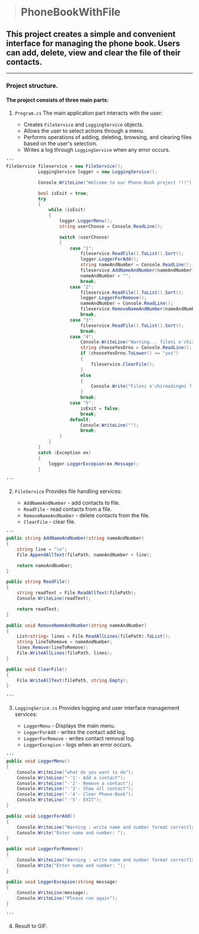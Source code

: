 > # PhoneBookWithFile

## This project creates a simple and convenient interface for managing the phone book. Users can add, delete, view and clear the file of their contacts.

-----------------------------------------------

### Project structure.

#### The project consists of three main parts:

1. `Program.cs` The main application part interacts with the user:
    
     * Creates `FileService` and `LoggingService` objects.
     * Allows the user to select actions through a menu.
     * Performs operations of adding, deleting, browsing, and clearing files based on the user's selection.
     * Writes a log through `LoggingService` when any error occurs.

```cs 
'''
FileService fileservice = new FileService();
            LoggingService logger = new LoggingService();

            Console.WriteLine("Welcome to our Phone-Book project !!!");

            bool isExit = true;
            try
            {
                while (isExit)
                {
                    logger.LoggerMenu();
                    string userChoose = Console.ReadLine();

                    switch (userChoose)
                    {
                        case "1":
                            fileservice.ReadFile().ToList().Sort();
                            logger.LoggerForAdd();
                            string nameAndNumber = Console.ReadLine();
                            fileservice.AddNameAndNumber(nameAndNumber);
                            nameAndNumber = "";
                            break;
                        case "2":
                            fileservice.ReadFile().ToList().Sort();
                            logger.LoggerForRemove();
                            nameAndNumber = Console.ReadLine();
                            fileservice.RemoveNameAndNumber(nameAndNumber);
                            break;
                        case "3":
                            fileservice.ReadFile().ToList().Sort();
                            break;
                        case "4":
                            Console.WriteLine("Warning... fileni o'chirishga rozimisan : yes/no");
                            string chooseYesOrno = Console.ReadLine();
                            if (chooseYesOrno.ToLower() == "yes")
                            {
                                fileservice.ClearFile();
                            }
                            else
                            {
                                Console.Write("Fileni o'chirmadingmi ? ");
                            }
                            break;
                        case "5":
                            isExit = false;
                            break;
                        default:
                            Console.WriteLine("");
                            break;
                    }
                }
            }
            catch (Exception ex)
            {
                logger.LoggerExcepion(ex.Message);
            }

'''
```

2. `FileService` Provides file handling services:

    * `AddNameAndNumber` - add contacts to file.
    * `ReadFile` - read contacts from a file.
    * `RemoveNameAndNumber` - delete contacts from the file.
    * `ClearFile` - clear file.

```cs
'''
public string AddNameAndNumber(string nameAndNumber)
{
    string line = "\n";
    File.AppendAllText(filePath, nameAndNumber + line);

    return nameAndNumber;
}

public string ReadFile()
{
    string readText = File.ReadAllText(filePath);
    Console.WriteLine(readText);

    return readText;
}

public void RemoveNameAndNumber(string nameAndNumber)
{
    List<string> lines = File.ReadAllLines(filePath).ToList();
    string lineToRemove = nameAndNumber;
    lines.Remove(lineToRemove);
    File.WriteAllLines(filePath, lines);
}

public void ClearFile()
{
    File.WriteAllText(filePath, string.Empty);
}

'''
```

3. `LoggingSerice.cs` Provides logging and user interface management services:

    * `LoggerMenu` - Displays the main menu.
    * `LoggerForAdd` - writes the contact add log.
    * `LoggerForRemove` - writes contact removal log.
    * `LoggerExcepion` - logs when an error occurs.

```cs
'''
public void LoggerMenu()
{
    Console.WriteLine("what do you want to do");
    Console.WriteLine("-'1'- Add a contact");
    Console.WriteLine("-'2'- Remove a contact");
    Console.WriteLine("-'3'- Show all contact");
    Console.WriteLine("-'4'- Clear Phone-Book");
    Console.WriteLine("-'5'- EXIT");            
}

public void LoggerForAdd()
{
    Console.WriteLine("Warning : write name and number format correctly to add: (Sherzod +998918285636)");
    Console.Write("Enter name and number: ");
}

public void LoggerForRemove()
{
    Console.WriteLine("Warning : write name and number format correctly to delete: (Sherzod +998918285636)");
    Console.Write("Enter name and number: ");
}

public void LoggerExcepion(string message)
{
    Console.WriteLine(message);
    Console.WriteLine("Please run again");
}

'''
```
4. Result to GIF.



